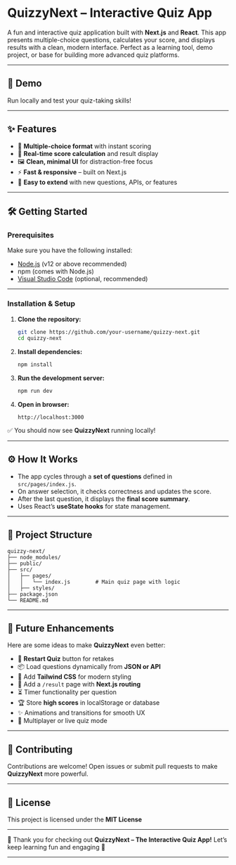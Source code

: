# **QuizzyNext – Interactive Quiz App**

A fun and interactive quiz application built with **Next.js** and **React**.
This app presents multiple-choice questions, calculates your score, and displays results with a clean, modern interface. Perfect as a learning tool, demo project, or base for building more advanced quiz platforms.

---

## 🚀 Demo

Run locally and test your quiz-taking skills!

---

## ✨ Features

* 🎯 **Multiple-choice format** with instant scoring
* 🧮 **Real-time score calculation** and result display
* 🖼️ **Clean, minimal UI** for distraction-free focus
* ⚡ **Fast & responsive** – built on Next.js
* 🔄 **Easy to extend** with new questions, APIs, or features

---

## 🛠️ Getting Started

### **Prerequisites**

Make sure you have the following installed:

* [Node.js](https://nodejs.org/en/download/) (v12 or above recommended)
* npm (comes with Node.js)
* [Visual Studio Code](https://code.visualstudio.com/) (optional, recommended)

---

### **Installation & Setup**

1. **Clone the repository:**

   ```bash
   git clone https://github.com/your-username/quizzy-next.git
   cd quizzy-next
   ```

2. **Install dependencies:**

   ```bash
   npm install
   ```

3. **Run the development server:**

   ```bash
   npm run dev
   ```

4. **Open in browser:**

   ```
   http://localhost:3000
   ```

✅ You should now see **QuizzyNext** running locally!

---

## ⚙️ How It Works

* The app cycles through a **set of questions** defined in `src/pages/index.js`.
* On answer selection, it checks correctness and updates the score.
* After the last question, it displays the **final score summary**.
* Uses React’s **useState hooks** for state management.

---

## 📂 Project Structure

```
quizzy-next/
├── node_modules/
├── public/
├── src/
│   ├── pages/
│   │   └── index.js        # Main quiz page with logic
│   ├── styles/
├── package.json
└── README.md
```

---

## 🚀 Future Enhancements

Here are some ideas to make **QuizzyNext** even better:

* 🔁 **Restart Quiz** button for retakes
* 📦 Load questions dynamically from **JSON or API**
* 🎨 Add **Tailwind CSS** for modern styling
* 📄 Add a `/result` page with **Next.js routing**
* ⏳ Timer functionality per question
* 🏆 Store **high scores** in localStorage or database
* ✨ Animations and transitions for smooth UX
* 👥 Multiplayer or live quiz mode

---

## 🤝 Contributing

Contributions are welcome! Open issues or submit pull requests to make **QuizzyNext** more powerful.

---

## 📜 License

This project is licensed under the **MIT License**

---

🎉 Thank you for checking out **QuizzyNext – The Interactive Quiz App!**
Let’s keep learning fun and engaging 🚀

---
